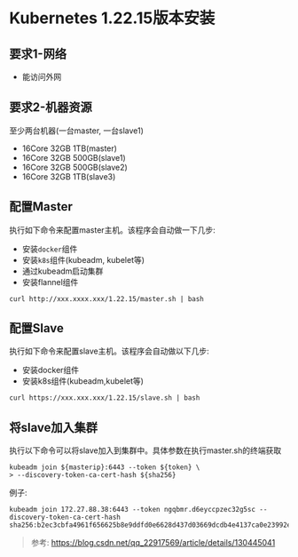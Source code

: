 # Kubernetes 1.22.15版本安装

## 要求1-网络
- 能访问外网

## 要求2-机器资源
至少两台机器(一台master, 一台slave1)
- 16Core 32GB 1TB(master)
- 16Core 32GB 500GB(slave1)
- 16Core 32GB 500GB(slave2)
- 16Core 32GB 1TB(slave3)

## 配置Master
执行如下命令来配置master主机。该程序会自动做一下几步:

- 安装`docker`组件
- 安装`k8s`组件(kubeadm, kubelet等)
- 通过kubeadm启动集群
- 安装flannel组件

```shell
curl http://xxx.xxxx.xxx/1.22.15/master.sh | bash
```

## 配置Slave

执行如下命令来配置slave主机。该程序会自动做以下几步:

- 安装docker组件
- 安装k8s组件(kubeadm,kubelet等)

```shell
curl https://xxx.xxx.xxx/1.22.15/slave.sh | bash
```

## 将slave加入集群

执行以下命令可以将slave加入到集群中。具体参数在执行master.sh的终端获取

```shell
kubeadm join ${masterip}:6443 --token ${token} \
> --discovery-token-ca-cert-hash ${sha256}
```

例子:
```shell
kubeadm join 172.27.88.38:6443 --token ngqbmr.d6eyccpzec32g5sc --discovery-token-ca-cert-hash sha256:b2ec3cbfa4961f656625b8e9ddfd0e6628d437d03669dcdb4e4137ca0e23992e
```

> 参考: https://blog.csdn.net/qq_22917569/article/details/130445041